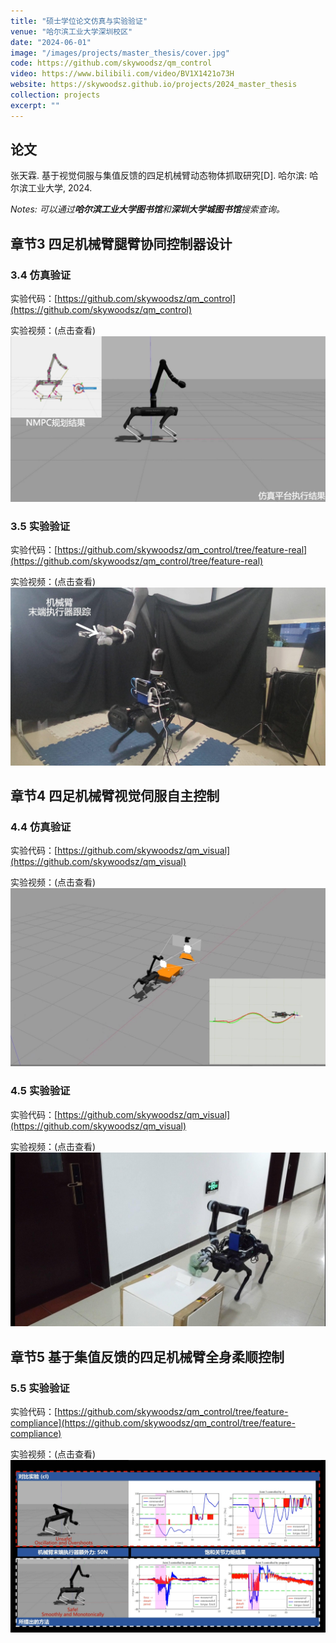 ```yaml
---
title: "硕士学位论文仿真与实验验证"
venue: "哈尔滨工业大学深圳校区"
date: "2024-06-01"
image: "/images/projects/master_thesis/cover.jpg"
code: https://github.com/skywoodsz/qm_control
video: https://www.bilibili.com/video/BV1X1421o73H
website: https://skywoodsz.github.io/projects/2024_master_thesis
collection: projects
excerpt: ""
---
```


## 论文
张天霖. 基于视觉伺服与集值反馈的四足机械臂动态物体抓取研究[D]. 哈尔滨: 哈尔滨工业大学, 2024.

*Notes: 可以通过**哈尔滨工业大学图书馆**和**深圳大学城图书馆**搜索查询。*

## 章节3 四足机械臂腿臂协同控制器设计
### 3.4 仿真验证
实验代码：[https://github.com/skywoodsz/qm_control](https://github.com/skywoodsz/qm_control)

实验视频：(点击查看)
[![Watch the video](/images/projects/master_thesis/3_1.jpg)](https://www.bilibili.com/video/BV1X1421o73H?vd_source=057e8716574493920d0ca8028133523b&spm_id_from=333.788.videopod.episodes)

### 3.5 实验验证
实验代码：[https://github.com/skywoodsz/qm_control/tree/feature-real](https://github.com/skywoodsz/qm_control/tree/feature-real)

实验视频：(点击查看)
[![Watch the video](/images/projects/master_thesis/3_2.jpg)](https://www.bilibili.com/video/BV1X1421o73H?vd_source=057e8716574493920d0ca8028133523b&spm_id_from=333.788.videopod.episodes&p=2)


## 章节4 四足机械臂视觉伺服自主控制
### 4.4 仿真验证
实验代码：[https://github.com/skywoodsz/qm_visual](https://github.com/skywoodsz/qm_visual)

实验视频：(点击查看)
[![Watch the video](/images/projects/master_thesis/4_1.jpg)](https://www.bilibili.com/video/BV1X1421o73H?vd_source=057e8716574493920d0ca8028133523b&spm_id_from=333.788.videopod.episodes&p=3)

### 4.5 实验验证
实验代码：[https://github.com/skywoodsz/qm_visual](https://github.com/skywoodsz/qm_visual)

实验视频：(点击查看)
[![Watch the video](/images/projects/master_thesis/4_2.jpg)](https://www.bilibili.com/video/BV1X1421o73H?vd_source=057e8716574493920d0ca8028133523b&spm_id_from=333.788.videopod.episodes&p=4)


## 章节5 基于集值反馈的四足机械臂全身柔顺控制
### 5.5 实验验证
实验代码：[https://github.com/skywoodsz/qm_control/tree/feature-compliance](https://github.com/skywoodsz/qm_control/tree/feature-compliance)

实验视频：(点击查看)
[![Watch the video](/images/projects/master_thesis/5_1.jpg)](https://www.bilibili.com/video/BV1X1421o73H?vd_source=057e8716574493920d0ca8028133523b&spm_id_from=333.788.videopod.episodes&p=5)
